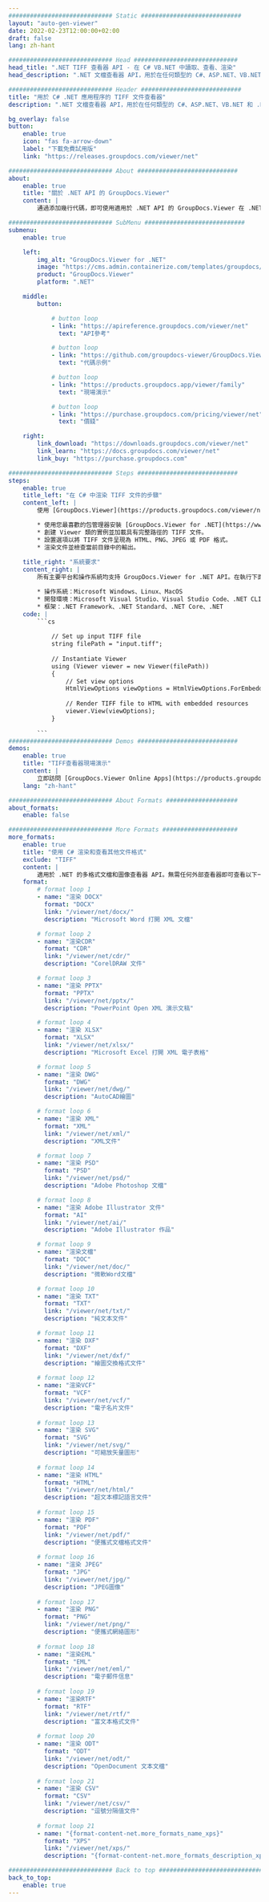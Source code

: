 ```yaml
---
############################# Static ############################
layout: "auto-gen-viewer"
date: 2022-02-23T12:00:00+02:00
draft: false
lang: zh-hant

############################# Head #############################
head_title: ".NET TIFF 查看器 API - 在 C# VB.NET 中讀取、查看、渲染"
head_description: ".NET 文檔查看器 API，用於在任何類型的 C#、ASP.NET、VB.NET 和 .NET Core 應用程序中讀取、渲染和顯示 TIFF。"

############################# Header ############################
title: "用於 C# .NET 應用程序的 TIFF 文件查看器" 
description: ".NET 文檔查看器 API，用於在任何類型的 C#、ASP.NET、VB.NET 和 .NET Core 應用程序中讀取、渲染和顯示 TIFF 文件。使用 HTML5、PDF 或使用幾行代碼以圖像形式查看具有真實格式和佈局的渲染文件。" 

bg_overlay: false
button:
    enable: true
    icon: "fas fa-arrow-down"
    label: "下載免費試用版"
    link: "https://releases.groupdocs.com/viewer/net"

############################# About ############################
about:
    enable: true
    title: "關於 .NET API 的 GroupDocs.Viewer" 
    content: |
        通過添加幾行代碼，即可使用適用於 .NET API 的 GroupDocs.Viewer 在 .NET 應用程序中查看 190 多種流行文檔格式。開發人員可以輕鬆地以 HTML5、圖像或 PDF 模式顯示 PDF、文字處理、Excel 電子表格、演示文稿、Visio、Project、Outlook 和許多其他流行的文檔格式。文檔渲染速度快，與原始源文件相同，並且不需要安裝額外的軟件或任何其他外部庫。

############################# SubMenu ############################
submenu:
    enable: true

    left:
        img_alt: "GroupDocs.Viewer for .NET"
        image: "https://cms.admin.containerize.com/templates/groupdocs/images/product-logos/90x90-noborder/groupdocs-viewer-net.png"
        product: "GroupDocs.Viewer"
        platform: ".NET"

    middle:
        button:

            # button loop
            - link: "https://apireference.groupdocs.com/viewer/net"
              text: "API參考"

            # button loop
            - link: "https://github.com/groupdocs-viewer/GroupDocs.Viewer-for-.NET"
              text: "代碼示例"

            # button loop
            - link: "https://products.groupdocs.app/viewer/family"
              text: "現場演示"

            # button loop
            - link: "https://purchase.groupdocs.com/pricing/viewer/net"
              text: "價錢"

    right:
        link_download: "https://downloads.groupdocs.com/viewer/net"
        link_learn: "https://docs.groupdocs.com/viewer/net"
        link_buy: "https://purchase.groupdocs.com"

############################# Steps ############################
steps:
    enable: true
    title_left: "在 C# 中渲染 TIFF 文件的步驟" 
    content_left: |
        使用 [GroupDocs.Viewer](https://products.groupdocs.com/viewer/net/)，您只需幾個步驟即可將 TIFF 呈現為 HTML、JPEG、PNG 或 PDF。

        * 使用您最喜歡的包管理器安裝 [GroupDocs.Viewer for .NET](https://www.nuget.org/packages/groupdocs.viewer)。 
        * 創建 Viewer 類的實例並加載具有完整路徑的 TIFF 文件。 
        * 設置選項以將 TIFF 文件呈現為 HTML、PNG、JPEG 或 PDF 格式。 
        * 渲染文件並檢查當前目錄中的輸出。 
        
    title_right: "系統要求" 
    content_right: |
        所有主要平台和操作系統均支持 GroupDocs.Viewer for .NET API。在執行下面的代碼之前，請確保您的系統上安裝了以下先決條件。

        * 操作系統：Microsoft Windows、Linux、MacOS 
        * 開發環境：Microsoft Visual Studio、Visual Studio Code、.NET CLI 
        * 框架：.NET Framework、.NET Standard、.NET Core、.NET 
    code: |
        ```cs
                        
            // Set up input TIFF file
            string filePath = "input.tiff";
        
            // Instantiate Viewer
            using (Viewer viewer = new Viewer(filePath))
            {
            	// Set view options 
            	HtmlViewOptions viewOptions = HtmlViewOptions.ForEmbeddedResources();
                    
            	// Render TIFF file to HTML with embedded resources
            	viewer.View(viewOptions);
            }
             
        ```
############################# Demos ############################
demos:
    enable: true
    title: "TIFF查看器現場演示"
    content: |
        立即訪問 [GroupDocs.Viewer Online Apps](https://products.groupdocs.app/viewer/tiff) 網站查看 TIFF 文件。
    lang: "zh-hant"

############################# About Formats ####################
about_formats:
    enable: false

############################# More Formats #####################
more_formats:
    enable: true
    title: "使用 C# 渲染和查看其他文件格式"
    exclude: "TIFF"
    content: |
        適用於 .NET 的多格式文檔和圖像查看器 API。無需任何外部查看器即可查看以下一些流行的文件格式。
    format: 
        # format loop 1
        - name: "渲染 DOCX"
          format: "DOCX"
          link: "/viewer/net/docx/"
          description: "Microsoft Word 打開 XML 文檔" 

        # format loop 2
        - name: "渲染CDR" 
          format: "CDR"
          link: "/viewer/net/cdr/"
          description: "CorelDRAW 文件" 

        # format loop 3
        - name: "渲染 PPTX"
          format: "PPTX"
          link: "/viewer/net/pptx/"
          description: "PowerPoint Open XML 演示文稿" 

        # format loop 4
        - name: "渲染 XLSX"
          format: "XLSX"
          link: "/viewer/net/xlsx/"
          description: "Microsoft Excel 打開 XML 電子表格" 

        # format loop 5
        - name: "渲染 DWG"
          format: "DWG"
          link: "/viewer/net/dwg/"
          description: "AutoCAD繪圖"

        # format loop 6
        - name: "渲染 XML"
          format: "XML"
          link: "/viewer/net/xml/"
          description: "XML文件"

        # format loop 7
        - name: "渲染 PSD"
          format: "PSD"
          link: "/viewer/net/psd/"
          description: "Adobe Photoshop 文檔"

        # format loop 8
        - name: "渲染 Adob​​e Illustrator 文件"
          format: "AI"
          link: "/viewer/net/ai/"
          description: "Adobe Illustrator 作品"

        # format loop 9
        - name: "渲染文檔"
          format: "DOC"
          link: "/viewer/net/doc/"
          description: "微軟Word文檔" 

        # format loop 10
        - name: "渲染 TXT" 
          format: "TXT"
          link: "/viewer/net/txt/"
          description: "純文本文件" 

        # format loop 11
        - name: "渲染 DXF" 
          format: "DXF"
          link: "/viewer/net/dxf/"
          description: "繪圖交換格式文件"  
          
        # format loop 12
        - name: "渲染VCF"
          format: "VCF"
          link: "/viewer/net/vcf/"
          description: "電子名片文件"  
              
        # format loop 13
        - name: "渲染 SVG"
          format: "SVG"
          link: "/viewer/net/svg/"
          description: "可縮放矢量圖形" 
          
        # format loop 14
        - name: "渲染 HTML"
          format: "HTML"
          link: "/viewer/net/html/"
          description: "超文本標記語言文件" 
          
        # format loop 15
        - name: "渲染 PDF"
          format: "PDF"
          link: "/viewer/net/pdf/"
          description: "便攜式文檔格式文件"
          
        # format loop 16
        - name: "渲染 JPEG"
          format: "JPG"
          link: "/viewer/net/jpg/"
          description: "JPEG圖像"
          
        # format loop 17
        - name: "渲染 PNG"
          format: "PNG"
          link: "/viewer/net/png/"
          description: "便攜式網絡圖形" 
          
        # format loop 18
        - name: "渲染EML"
          format: "EML"
          link: "/viewer/net/eml/"
          description: "電子郵件信息" 
          
        # format loop 19
        - name: "渲染RTF"
          format: "RTF"
          link: "/viewer/net/rtf/"
          description: "富文本格式文件" 
          
        # format loop 20
        - name: "渲染 ODT"
          format: "ODT"
          link: "/viewer/net/odt/"
          description: "OpenDocument 文本文檔" 
          
        # format loop 21
        - name: "渲染 CSV"
          format: "CSV"
          link: "/viewer/net/csv/"
          description: "逗號分隔值文件" 
          
        # format loop 21
        - name: "{format-content-net.more_formats_name_xps}"
          format: "XPS"
          link: "/viewer/net/xps/"
          description: "{format-content-net.more_formats_description_xps}" 

############################# Back to top ###############################
back_to_top:
    enable: true
---
```

